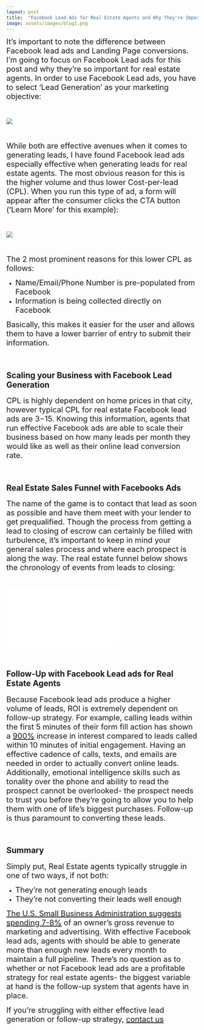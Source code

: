 ```yaml
---
layout: post
title:  "Facebook Lead Ads for Real Estate Agents and Why They're Important"
image: assets/images/blog1.png
---
```



 <span style="font-size:20px; padding-bottom: 20px; padding-top: 20px"> It’s important to note the difference between Facebook lead ads and Landing Page conversions. I’m going to focus on Facebook Lead ads for this post and why they’re so important for real estate agents. In order to use Facebook Lead ads, you have to select ‘Lead Generation’ as your marketing objective:</span>

<span style="padding: 300px">
</span>

![]({{site.baseurl}}/assets/images/photo1.png)

<span style="padding: 300px">
</span>




<span style="font-size:20px; padding-bottom: 20px; padding-top: 20px">While both are effective avenues when it comes to generating leads, I have found Facebook lead ads especially effective when generating leads for real estate agents. The most obvious reason for this is the higher volume and thus lower Cost-per-lead (CPL). When you run this type of ad, a form will appear after the consumer clicks the CTA button (‘Learn More’ for this example):</span>

<span style="padding: 300px">
</span>

![]({{site.baseurl}}/assets/images/photo2.jpg)

<span style="padding: 300px">
</span>



<span style="font-size:20px; padding-bottom: 20px; padding-top: 20px">The 2 most prominent reasons for this lower CPL as follows:</span>

* <span style="font-size:20px; padding-bottom: 20px; padding-top: 20px">Name/Email/Phone Number is pre-populated from Facebook</span>
* <span style="font-size:20px; padding-bottom: 20px; padding-top: 20px">Information is being collected directly on Facebook</span>

<span style="font-size:20px; padding-bottom: 20px; padding-top: 20px">Basically, this makes it easier for the user and allows them to have a lower barrier of entry to submit their information.</span>

<span style="padding: 300px">
</span>

## Scaling your Business with Facebook Lead Generation

<span style="font-size:20px; padding-bottom: 20px; padding-top: 20px">CPL is highly dependent on home prices in that city, however typical CPL for real estate Facebook lead ads are $3-$15. Knowing this information, agents that run effective Facebook ads are able to scale their business based on how many leads per month they would like as well as their online lead conversion rate.</span>

<span style="padding: 300px">
</span>

## Real Estate Sales Funnel with Facebooks Ads

<span style="font-size:20px; padding-bottom: 20px; padding-top: 20px">The name of the game is to contact that lead as soon as possible and have them meet with your lender to get prequalified. Though the process from getting a lead to closing of escrow can certainly be filled with turbulence, it’s important to keep in mind your general sales process and where each prospect is along the way. The real estate funnel below shows the chronology of events from leads to closing:</span>

<span style="padding: 300px">
</span>

![]({{site.baseurl}}/assets/images/photo3.pdf)

<span style="padding: 300px">
</span>



## Follow-Up with Facebook Lead ads for Real Estate Agents

<span style="font-size:20px; padding-bottom: 20px; padding-top: 20px">Because Facebook lead ads produce a higher volume of leads, ROI is extremely dependent on follow-up strategy. For example, calling leads within the first 5 minutes of their form fill action has shown a [900%](https://www.xant.ai/blog/lead-response-management-infographic/) increase in interest compared to leads called within 10 minutes of initial engagement. Having an effective cadence of calls, texts, and emails are needed in order to actually convert online leads. Additionally, emotional intelligence skills such as tonality over the phone and ability to read the prospect cannot be overlooked- the prospect needs to trust you before they’re going to allow you to help them with one of life’s biggest purchases. Follow-up is thus paramount to converting these leads.</span>

<span style="padding: 300px">
</span>

## Summary

<span style="font-size:20px; padding-bottom: 20px; padding-top: 20px">Simply put, Real Estate agents typically struggle in one of two ways, if not both:</span>

* <span style="font-size:20px; padding-bottom: 20px; padding-top: 20px">They’re not generating enough leads</span>
* <span style="font-size:20px; padding-bottom: 20px; padding-top: 20px">They’re not converting their leads well enough</span>

<span style="font-size:20px; padding-bottom: 20px; padding-top: 20px">[The U.S. Small Business Administration suggests spending 7-8%](https://smallbusiness.chron.com/percentage-gross-revenue-should-used-marketing-advertising-55928.html) of an owner’s gross revenue to marketing and advertising. With effective Facebook lead ads, agents with should be able to generate more than enough new leads every month to maintain a full pipeline. There’s no question as to whether or not Facebook lead ads are a profitable strategy for real estate agents- the biggest variable at hand is the follow-up system that agents have in place.</span>

<span style="font-size:20px; padding-bottom: 20px; padding-top: 20px">If you’re struggling with either effective lead generation or follow-up strategy, [contact us](/contact.html)</span>
